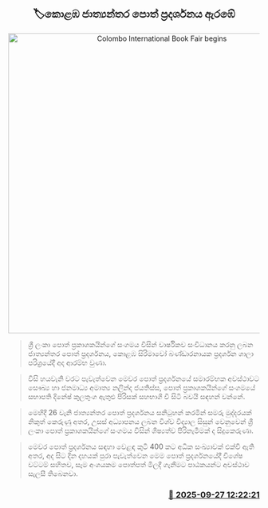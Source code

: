 <p align='center'><b><h2 align='center' title='Colombo International Book Fair begins'>🏷කොළඹ ජාත්‍යන්තර පොත් ප්‍රදර්ශනය ඇරඹේ</h2></b></p>
<p align='center'><img src='https://helakuru.sgp1.cdn.digitaloceanspaces.com/esana/images/lib/colombo-book-fair-2025-n.jpg' width='600' alt='Colombo International Book Fair begins'></p>

> ශ්‍රී ලංකා පොත් ප්‍රකාශකයින්ගේ සංගමය විසින් වාර්ෂිකව සංවිධානය කරනු ලබන ජාත්‍යන්තර පොත් ප්‍රදර්ශනය, කොළඹ සිරිමාවෝ බණ්ඩාරනායක ප්‍රදර්ශන ශාලා පරිශ්‍රයේදී අද ආරම්භ වුණා.

> විසි හයවැනි වරට පැවැත්වෙන මෙවර පොත් ප්‍රදර්ශනයේ සමාරම්භක අවස්ථාවට සෞඛ්‍ය හා ජනමාධ්‍ය අමාත්‍ය නලින්ද ජයතිස්ස, පොත් ප්‍රකාශකයින්ගේ සංගමයේ සභාපති දිනේෂ් කුලතුංග ඇතුළු පිරිසක් සහභාගි වී සිටි බවයි සඳහන් වන්නේ.

> මෙහිදී 26 වැනි ජාත්‍යන්තර පොත් ප්‍රදර්ශනය සනිටුහන් කරමින් සමරු මුද්දරයක් නිකුත් කෙරුණු අතර, උසස් අධ්‍යාපනය ලබන විශ්ව විද්‍යාල සිසුන් වෙනුවෙන් ශ්‍රී ලංකා පොත් ප්‍රකාශකයින්ගේ සංගමය විසින් ශිෂ්‍යත්ව පිරිනැමීමක් ද සිදුකෙරුණා.

> මෙවර පොත් ප්‍රදර්ශනය සඳහා වෙළඳ කුටි 400 කට අධික සංඛ්‍යාවක් එක්වී ඇති අතර, අද සිට දින දහයක් පුරා පැවැත්වෙන මෙම පොත් ප්‍රදර්ශනයේදී විශේෂ වට්ටම් සහිතව, සෑම අංශයකම පොත්පත් මිලදී ගැනීමට පාඨකයන්ට අවස්ථාව සැලසී තිබෙනවා.



<h3 align='right'><a href='https://www.helakuru.lk/esana/p/114034/'>📅 2025-09-27 12:22:21</a></h3>
